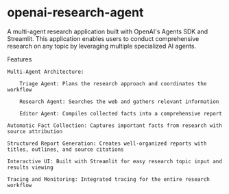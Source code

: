 # openai-research-agent

A multi-agent research application built with OpenAI's Agents SDK and Streamlit. This application enables users to conduct comprehensive research on any topic by leveraging multiple specialized AI agents.

Features

    Multi-Agent Architecture:

        Triage Agent: Plans the research approach and coordinates the workflow

        Research Agent: Searches the web and gathers relevant information

        Editor Agent: Compiles collected facts into a comprehensive report

    Automatic Fact Collection: Captures important facts from research with source attribution

    Structured Report Generation: Creates well-organized reports with titles, outlines, and source citations

    Interactive UI: Built with Streamlit for easy research topic input and results viewing

    Tracing and Monitoring: Integrated tracing for the entire research workflow